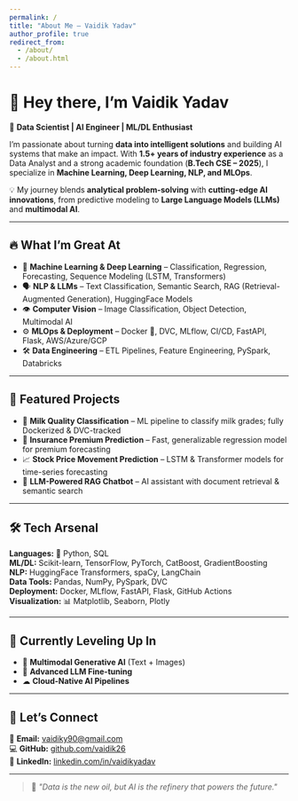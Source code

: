 ```yaml
---
permalink: /
title: "About Me – Vaidik Yadav"
author_profile: true
redirect_from: 
  - /about/
  - /about.html
---
```


# 👋 Hey there, I’m **Vaidik Yadav**  
🚀 **Data Scientist | AI Engineer | ML/DL Enthusiast**

I’m passionate about turning **data into intelligent solutions** and building AI systems that make an impact. With **1.5+ years of industry experience** as a Data Analyst and a strong academic foundation (**B.Tech CSE – 2025**), I specialize in **Machine Learning, Deep Learning, NLP, and MLOps**.  

💡 My journey blends **analytical problem-solving** with **cutting-edge AI innovations**, from predictive modeling to **Large Language Models (LLMs)** and **multimodal AI**.

---

## 🔥 What I’m Great At
- 🤖 **Machine Learning & Deep Learning** – Classification, Regression, Forecasting, Sequence Modeling (LSTM, Transformers)
- 🗣 **NLP & LLMs** – Text Classification, Semantic Search, RAG (Retrieval-Augmented Generation), HuggingFace Models
- 👁 **Computer Vision** – Image Classification, Object Detection, Multimodal AI  
- ⚙ **MLOps & Deployment** – Docker 🐳, DVC, MLflow, CI/CD, FastAPI, Flask, AWS/Azure/GCP  
- 🛠 **Data Engineering** – ETL Pipelines, Feature Engineering, PySpark, Databricks  

---

## 📌 Featured Projects
- 🥛 **Milk Quality Classification** – ML pipeline to classify milk grades; fully Dockerized & DVC-tracked  
- 🏦 **Insurance Premium Prediction** – Fast, generalizable regression model for premium forecasting  
- 📈 **Stock Price Movement Prediction** – LSTM & Transformer models for time-series forecasting  
- 🤖 **LLM-Powered RAG Chatbot** – AI assistant with document retrieval & semantic search  

---

## 🛠 Tech Arsenal
**Languages:** 🐍 Python, SQL  
**ML/DL:** Scikit-learn, TensorFlow, PyTorch, CatBoost, GradientBoosting  
**NLP:** HuggingFace Transformers, spaCy, LangChain  
**Data Tools:** Pandas, NumPy, PySpark, DVC  
**Deployment:** Docker, MLflow, FastAPI, Flask, GitHub Actions  
**Visualization:** 📊 Matplotlib, Seaborn, Plotly  

---

## 🌱 Currently Leveling Up In
- 🎨 **Multimodal Generative AI** (Text + Images)  
- 🧠 **Advanced LLM Fine-tuning**  
- ☁ **Cloud-Native AI Pipelines**  

---

## 🤝 Let’s Connect
📧 **Email:** [vaidiky90@gmail.com](mailto:vaidiky90@gmail.com)  
💻 **GitHub:** [github.com/vaidik26](https://github.com/Vaidik26)  
🔗 **LinkedIn:** [linkedin.com/in/vaidikyadav](https://www.linkedin.com/in/vaidik-yadav-260a60248/)  

---

> 💭 *"Data is the new oil, but AI is the refinery that powers the future."*  
